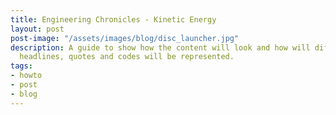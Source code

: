 ```yaml
---
title: Engineering Chronicles - Kinetic Energy
layout: post
post-image: "/assets/images/blog/disc_launcher.jpg"
description: A guide to show how the content will look and how will different
  headlines, quotes and codes will be represented.
tags:
- howto
- post
- blog
---
```


